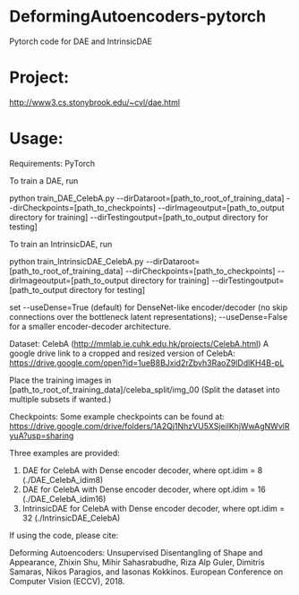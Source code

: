 # DeformingAutoencoders-pytorch
Pytorch code for DAE and IntrinsicDAE

# Project:
http://www3.cs.stonybrook.edu/~cvl/dae.html

# Usage:
Requirements: PyTorch

To train a DAE, run

python train_DAE_CelebA.py --dirDataroot=[path_to_root_of_training_data] --dirCheckpoints=[path_to_checkpoints] --dirImageoutput=[path_to_output directory for training] --dirTestingoutput=[path_to_output directory for testing]

To train an IntrinsicDAE, run

python train_IntrinsicDAE_CelebA.py --dirDataroot=[path_to_root_of_training_data] --dirCheckpoints=[path_to_checkpoints] --dirImageoutput=[path_to_output directory for training] --dirTestingoutput=[path_to_output directory for testing]

set --useDense=True (default) for DenseNet-like encoder/decoder (no skip connections over the bottleneck latent representations); --useDense=False for a smaller encoder-decoder architecture.

Dataset: 
CelebA (http://mmlab.ie.cuhk.edu.hk/projects/CelebA.html)
A google drive link to a cropped and resized version of CelebA: 
https://drive.google.com/open?id=1ueB8BJxid2rZbvh3RaoZ9lDdlKH4B-pL

Place the training images in [path_to_root_of_training_data]/celeba_split/img_00
(Split the dataset into multiple subsets if wanted.)

Checkpoints:
Some example checkpoints can be found at:
https://drive.google.com/drive/folders/1A2Qj1NhzVU5XSjeilKhjWwAgNWvlRyuA?usp=sharing

Three examples are provided:
1. DAE for CelebA with Dense encoder decoder, where opt.idim = 8 (./DAE_CelebA_idim8)
2. DAE for CelebA with Dense encoder decoder, where opt.idim = 16 (./DAE_CelebA_idim16)
3. IntrinsicDAE for CelebA with Dense encoder decoder, where opt.idim = 32 (./IntrinsicDAE_CelebA)

If using the code, please cite: 

Deforming Autoencoders: Unsupervised Disentangling of Shape and Appearance, Zhixin Shu, Mihir Sahasrabudhe, Riza Alp Guler, Dimitris Samaras, Nikos Paragios, and Iasonas Kokkinos. European Conference on Computer Vision (ECCV), 2018.

